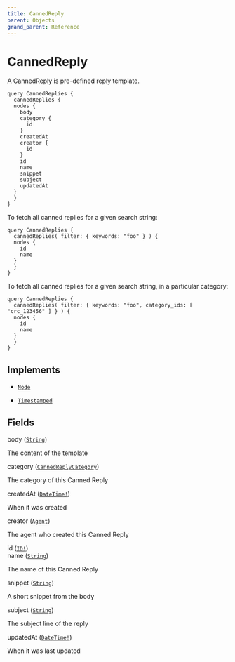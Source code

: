 ```yaml
---
title: CannedReply
parent: Objects
grand_parent: Reference
---
```


# CannedReply

A CannedReply is pre-defined reply template.

```
query CannedReplies {
  cannedReplies {
  nodes {
    body
    category {
      id
    }
    createdAt
    creator {
      id
    }
    id
    name
    snippet
    subject
    updatedAt
  }
  }
}
```

To fetch all canned replies for a given search string:

```
query CannedReplies {
  cannedReplies( filter: { keywords: "foo" } ) {
  nodes {
    id
    name
  }
  }
}
```

To fetch all canned replies for a given search string, in a particular category:

```
query CannedReplies {
  cannedReplies( filter: { keywords: "foo", category_ids: [ "crc_123456" ] } ) {
  nodes {
    id
    name
  }
  }
}
```

## Implements

- <code><a href="/docs/reference/interface/node">Node</a></code>

- <code><a href="/docs/reference/interface/timestamped">Timestamped</a></code>

## Fields

<div class="field-entry ">
  <span id="body" class="field-name anchored">body (<code><a href="/docs/reference/scalar/string">String</a></code>)</span>

  <div class="description-wrapper">
   <p>The content of the template</p>

  </div>
</div>

<div class="field-entry ">
  <span id="category" class="field-name anchored">category (<code><a href="/docs/reference/object/canned_reply_category">CannedReplyCategory</a></code>)</span>

  <div class="description-wrapper">
   <p>The category of this Canned Reply</p>

  </div>
</div>

<div class="field-entry ">
  <span id="created_at" class="field-name anchored">createdAt (<code><a href="/docs/reference/scalar/date_time">DateTime!</a></code>)</span>

  <div class="description-wrapper">
   <p>When it was created</p>

  </div>
</div>

<div class="field-entry ">
  <span id="creator" class="field-name anchored">creator (<code><a href="/docs/reference/object/agent">Agent</a></code>)</span>

  <div class="description-wrapper">
   <p>The agent who created this Canned Reply</p>

  </div>
</div>

<div class="field-entry ">
  <span id="id" class="field-name anchored">id (<code><a href="/docs/reference/scalar/id">ID!</a></code>)</span>

  <div class="description-wrapper">

  </div>
</div>

<div class="field-entry ">
  <span id="name" class="field-name anchored">name (<code><a href="/docs/reference/scalar/string">String</a></code>)</span>

  <div class="description-wrapper">
   <p>The name of this Canned Reply</p>

  </div>
</div>

<div class="field-entry ">
  <span id="snippet" class="field-name anchored">snippet (<code><a href="/docs/reference/scalar/string">String</a></code>)</span>

  <div class="description-wrapper">
   <p>A short snippet from the body</p>

  </div>
</div>

<div class="field-entry ">
  <span id="subject" class="field-name anchored">subject (<code><a href="/docs/reference/scalar/string">String</a></code>)</span>

  <div class="description-wrapper">
   <p>The subject line of the reply</p>

  </div>
</div>

<div class="field-entry ">
  <span id="updated_at" class="field-name anchored">updatedAt (<code><a href="/docs/reference/scalar/date_time">DateTime!</a></code>)</span>

  <div class="description-wrapper">
   <p>When it was last updated</p>

  </div>
</div>

